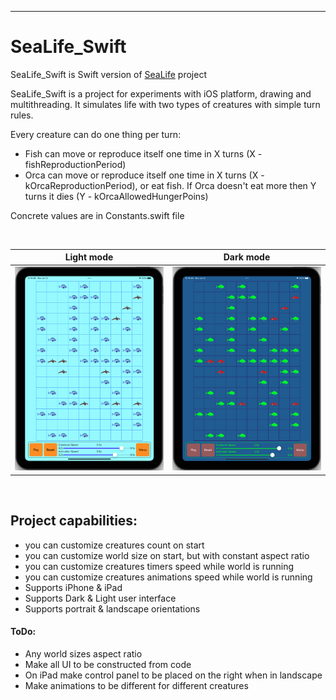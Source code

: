 -------------------
SeaLife_Swift
=============

SeaLife_Swift is Swift version of [SeaLife](https://github.com/Pozhidaev/SeaLife) project


SeaLife_Swift is a project for experiments with iOS platform, drawing and multithreading.
It simulates life with two types of creatures with simple turn rules. 

Every creature can do one thing per turn:
- Fish can move or reproduce itself one time in X turns (X - fishReproductionPeriod)
- Orca can move or reproduce itself one time in X turns (X - kOrcaReproductionPeriod), or eat fish. If Orca doesn't eat more then Y turns it dies (Y - kOrcaAllowedHungerPoins) 

Concrete values are in Constants.swift file

<br />

 Light mode | Dark mode
--- | ---
![](Art/Screenshot_1.png) | ![](Art/Screenshot_2.png)

<br />

## Project capabilities:
* you can customize creatures count on start
* you can customize world size on start, but with constant aspect ratio
* you can customize creatures timers speed while world is running
* you can customize creatures animations speed while world is running
* Supports iPhone & iPad
* Supports Dark & Light user interface
* Supports portrait & landscape orientations

#### ToDo:
* Any world sizes aspect ratio
* Make all UI to be constructed from code
* On iPad make control panel to be placed on the right when in landscape
* Make animations to be different for different creatures
